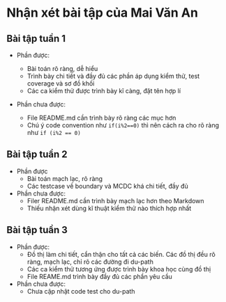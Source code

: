 # Nhận xét bài tập của Mai Văn  An

## Bài tập tuần 1
- Phần được: 
  + Bài toán rõ ràng, dễ hiểu
  + Trình bày chi tiết và đầy đủ các phần áp dụng kiểm thử, test coverage và sơ đồ khối
  + Các ca kiểm thử được trình bày kĩ càng, đặt tên hợp lí

- Phần chưa được:
  + File README.md cần trình bày rõ ràng các mục hơn
  + Chú ý code convention như `if(i%2==0)` thì nên cách ra cho rõ ràng như `if (i%2 == 0)`

## Bài tập tuần 2
- Phần được
  + Bài toán mạch lạc, rõ ràng
  + Các testcase về boundary và MCDC khá chi tiết, đầy đủ
- Phần chưa được:
  + Filer README.md cần trình bày mạch lạc hơn theo Markdown
  + Thiếu nhận xét dùng kĩ thuật kiểm thử nào thích hợp nhất

## Bài tập tuần 3
- Phần được:
  + Đồ thị làm chi tiết, cẩn thận cho tất cả các biến. Các đồ thị đều rõ ràng, mạch lạc, chỉ rõ các đường đi du-path
  + Các ca kiểm thử tương ứng được trình bày khoa học cùng đồ thị
  + File REAME.md trình bày đầy đủ các phần yêu cầu
- Phần chưa được: 
  + Chưa cập nhật code test cho du-path
